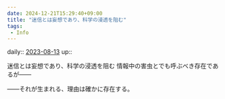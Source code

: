 ```yaml
---
date: 2024-12-21T15:29:40+09:00
title: "迷信とは妄想であり、科学の浸透を阻む"
tags:
 - Info
---
```


daily:: [2023-08-13](/Daily_Note/2023-08-13.md)
up::

迷信とは妄想であり、科学の浸透を阻む
情報中の害虫とでも呼ぶべき存在であるが――

――それが生まれる、理由は確かに存在する。